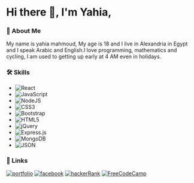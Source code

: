 # Hi there 👋, I'm Yahia,

### 🚀 About Me
My name is yahia mahmoud, My age is 18 and I live in Alexandria in Egypt and I speak Arabic and English.I love programming, mathematics and cycling, I am used to getting up early at 4 AM even in holidays.

### 🛠 Skills
* ![React](https://img.shields.io/badge/react-%2320232a.svg?style=for-the-badge&logo=react&logoColor=%2361DAFB)   
* ![JavaScript](https://img.shields.io/badge/javascript-%23323330.svg?style=for-the-badge&logo=javascript&logoColor=%23F7DF1E)   
* ![NodeJS](https://img.shields.io/badge/node.js-6DA55F?style=for-the-badge&logo=node.js&logoColor=white)
* ![CSS3](https://img.shields.io/badge/css3-%231572B6.svg?style=for-the-badge&logo=css3&logoColor=white)
* ![Bootstrap](https://img.shields.io/badge/bootstrap-%23563D7C.svg?style=for-the-badge&logo=bootstrap&logoColor=white)   
* ![HTML5](https://img.shields.io/badge/html5-%23E34F26.svg?style=for-the-badge&logo=html5&logoColor=white)  
* ![jQuery](https://img.shields.io/badge/jquery-%230769AD.svg?style=for-the-badge&logo=jquery&logoColor=white)
* ![Express.js](https://img.shields.io/badge/express.js-%23404d59.svg?style=for-the-badge&logo=express&logoColor=%2361DAFB) 
* ![MongoDB](https://img.shields.io/badge/MongoDB-%234ea94b.svg?style=for-the-badge&logo=mongodb&logoColor=white)
* ![JSON](https://img.shields.io/badge/json-%234ea94b.svg?style=for-the-badge&logo=json)

### 🔗 Links
[![portfolio](https://img.shields.io/badge/my_portfolio-000?style=for-the-badge&logo=ko-fi&logoColor=white)](https://yahiamahmoud.netlify.app/)
[![facebook](https://img.shields.io/badge/facebook-0A66C2?style=for-the-badge&logo=facebook&logoColor=white)](https://www.facebook.com/yahia.mahmood.33)
[![hackerRank](https://img.shields.io/badge/hackerrank-1ba94c?style=for-the-badge&logo=hackerrank&logoColor=white)](https://www.hackerrank.com/yahiamahmood0123)
[![FreeCodeCamp](https://img.shields.io/badge/Freecodecamp-%23123.svg?&style=for-the-badge&logo=freecodecamp&logoColor=green)](https://www.freecodecamp.org/YahiaMahmoud)



